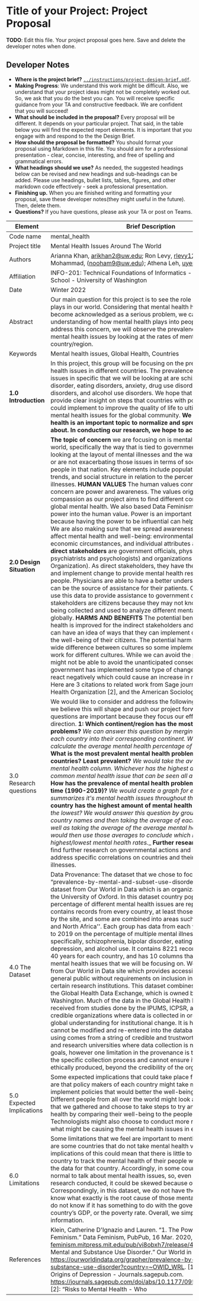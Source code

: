 # Title of your Project: Project Proposal

**TODO**: Edit this file. Your project proposal goes here. Save and delete the developer notes when done.

## Developer Notes

* **Where is the project brief?**  [`../instructions/project-design-brief.pdf`](../instructions/project-design-brief.pdf).
* **Making Progress**: We understand this work might be difficult. Also, we understand that your project ideas might not be completely worked out. So, we ask that you do the best you can. You will receive specific guidance from your TA and constructive feedback. We are confident that you will succeed!
* **What should be included in the proposal?** Every proposal will be different. It depends on your particular project.  That said, in the table below you will find the expected report elements.  It is important that you engage with and respond to the the Design Brief.
* **How should the proposal be formatted?** You should format your proposal using Markdown in this file. You should aim for a professional presentation - clear, concise, interesting, and free of spelling and grammatical errors.
* **What headings should we use?** As needed, the suggested headings below can be revised and new headings and sub-headings can be added. Please use headings, bullet lists, tables, figures, and other markdown code effectively - seek a professional presentation.
* **Finishing up.** When you are finished writing and formatting your proposal, save these developer notes(they might useful in the future). Then, delete them.
* **Questions?** If you have questions, please ask your TA or post on Teams.

|Element | Brief Description|
|---------------| --------------
|Code name | mental_health |
|Project title| Mental Health Issues Around The World |
|Authors | Arianna Khan, arikhan2@uw.edu;  Ron Levy, rlevy123@uws.edu; Nooha Mohammad, (nooham9@uw.edu); Athena Leh, uyenmile@uw.edu |
|Affiliation |  INFO-201: Technical Foundations of Informatics - The Information School - University of Washington |
|Date | Winter 2022|
|Abstract | Our main question for this project is to see the role that mental health plays in our world. Considering that mental health has only recently become acknowledged as a serious problem, we can get a better understanding of how mental health plays into people’s lives. To address this concern, we will observe the prevalence of different mental health issues by looking at the rates of mental health per country/region.|
|Keywords |Mental health issues, Global Health, Countries |
|**1.0 Introduction** | In this project, this group will be focusing on the prevalence of mental health issues in different countries. The prevalence of mental health issues in specific that we will be looking at are schizophrenia, bipolar disorder, eating disorders, anxiety, drug use disorders, depressive disorders, and alcohol use disorders. We hope that our research will provide clear insight on steps that countries with poor mental health could implement to improve the quality of life to ultimately reduce mental health issues for the global community. **We believe that mental health is an important topic to normalize and spread information about. In conducting our research, we hope to achieve this.** |
|**2.0 Design Situation** | **The topic of concern** we are focusing on is mental illnesses across the world, specifically the way that is tied to government actions. We are looking at the layout of mental illnesses and the way governments are or are not exacerbating those issues in terms of social resources for the people in that nation. Key elements include population health, global trends, and social structure in relation to the percentage of mental illnesses. **HUMAN VALUES** The human values connected to our topic of concern are power and awareness. The values originate from compassion as our project aims to find different correlations to improve global mental health. We also based Data Feminism’s definition of power into the human value. Power is an important human value because having the power to be influential can help spread awareness. We are also making sure that we spread awareness of factors that affect mental health and well-being: environmental factors, social and economic circumstances, and individual attributes and behaviors. The **direct stakeholders** are government officials, physicians (i.e. psychiatrists and psychologists) and organizations (i.e. World Health Organization). As direct stakeholders, they have the power to influence and implement change to provide mental health resources for the people. Physicians are able to have a better understanding of how they can be the source of assistance for their patients. Organizations can use this data to provide assistance to government officials. Indirect stakeholders are citizens because they may not know that this data is being collected and used to analyze different mental health issues globally. **HARMS AND BENEFITS** The potential benefits are mental health is improved for the indirect stakeholders and the government can have an idea of ways that they can implement change to improve the well-being of their citizens. The potential harm is that there is a wide difference between cultures so some implementations may not work for different cultures. While we can avoid the potential harm, we might not be able to avoid the unanticipated consequences. If the government has implemented some type of change, the people could react negatively which could cause an increase in mental health issues. Here are 3 citations to related work from Sage journals [1] , The World Health Organization [2], and the American Sociological Association [3] ​​|
|3.0 Research questions | We would like to consider and address the following questions because we believe this will shape and push our project forward.  These questions are important because they focus our efforts in the same direction. **1: Which continent/region has the most mental health problems?** _We can answer this question by merging and summarizing each country into their corresponding continent. We would then calculate the average mental health percentage of each continent._  **2: What is the most prevalent mental health problem among the countries? Least prevalent?** _We would take the average of each mental health column. Whichever has the highest average is the most common mental health issue that can be seen all around the world_ **3: How has the prevalence of mental health problems developed over time (1990-2019)?** _We would create a graph for each continent that summarizes it's mental health issues throughout the years._ **4: Which country has the highest amount of mental health issues?** _Which has the lowest? We would answer this question by grouping together the country names and then taking the average of each of the columns as well as taking the average of the average mental health columns. We would then use those averages to conclude which has the highest/lowest mental health rates.__  **Further research:** We intend to find further research on governmental actions and social welfare to address specific correlations on  countries and their population's mental illnesses. |
|4.0 The Dataset| Data Provenance: The dataset that we chose to focus on is called “prevalence-by-mental-and-subset-use-disorder.” We found this dataset from Our World in Data which is an organization sponsored by the University of Oxford. In this dataset country populations and their percentage of different mental health issues are represented. It contains records from every country, at least those formally recognized by the site, and some are combined into areas such as the “Middle east and North Africa''. Each group has data from each year between 1990 to 2019 on the percentage of multiple mental illnesses; more specifically, schizophrenia, bipolar disorder, eating disorders, drug use, depression, and alcohol use. It contains 8221 records, has a range of 40 years for each country, and has 10 columns that represent different mental health issues that we will be focusing on. We obtained the data from Our World in Data site which provides accessible data to the general public without requirements on inclusion in government or certain research institutions. This dataset combines data collected by the Global Health Data Exchange, which is owned by the University of Washington. Much of the data in the Global Health Data Exchange is received from studies done by the IPUMS, ICPSR, and the World Bank, credible organizations where data is collected in order to create a global understanding for institutional change. It is held secure and cannot be modified and re-entered into the databases. The data we are using comes from a string of credible and trustworthy sources of NGO’s and research universities where data collection is not for monetary goals, however one limitation in the provenance is that we cannot see the specific collection process and cannot ensure it was accurately or ethically produced, beyond the credibility of the organizations. |
|5.0 Expected Implications |Some expected implications that could take place from this research are that policy makers of each country might take more steps to implement policies that would better the well-being of their people. Different people from all over the world might look at the information that we gathered and choose to take steps to try and better their mental health by comparing their well-being to the people in their country. Technologists might also choose to conduct more research to look into what might be causing the mental health issues in each region.  |
|6.0 Limitations | Some limitations that we feel are important to mention include that there are some countries that do not take mental health very seriously. The implications of this could mean that there is little to no research in that country to track the mental health of their people which would affect the data for that country. Accordingly, in some countries, it is not normal to talk about mental health issues, so, even if there was research conducted, it could be skewed because of response bias. Correspondingly, in this dataset, we do not have the information to know what exactly is the root cause of those mental health issues. We do not know if it has something to do with the government, the country’s GDP, or the poverty rate. Overall, we simply do not have that information.  |
|References | Klein, Catherine D'Ignazio and Lauren. “1. The Power Chapter · Data Feminism.” Data Feminism, PubPub, 16 Mar. 2020, https://data-feminism.mitpress.mit.edu/pub/vi8obxh7/release/4. [4]: “Prevalence by Mental and Substance Use Disorder.” Our World in Data, https://ourworldindata.org/grapher/prevalence-by-mental-and-substance-use-disorder?country=~OWID_WRL. [1]: Psychometric Origins of Depression - Journals.sagepub.com. https://journals.sagepub.com/doi/abs/10.1177/09526951211009085. [2]: “Risks to Mental Health - Who | World Health Organization.” World Health Organization, 27 Aug. 2012, https://www.who.int/mental_health/mhgap/risks_to_mental_health_EN_27_08_12.pdf. [3] Social Structure, Stress, and Mental Health ... - JSTOR HOME. https://www.jstor.org/stable/pdf/2095777.pdf.  |

